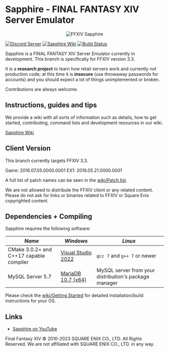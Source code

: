 ﻿# Sapphire - FINAL FANTASY XIV Server Emulator

<p align="center">
  <img src="https://i.imgur.com/I4bj1tR.png" alt="FFXIV Sapphire"/>
</p>

[![Discord Server](https://img.shields.io/badge/discord-Sapphire-7289DA.svg)](https://discord.gg/xxcdCER)
[![Sapphire Wiki](https://img.shields.io/badge/wiki-xiv.dev-blue)](https://sapphire.xiv.dev/)
[![Build Status](https://github.com/SapphireServer/Sapphire/actions/workflows/build.yml/badge.svg?branch=master)](https://github.com/SapphireServer/Sapphire/actions/workflows/build.yml)

Sapphire is a FINAL FANTASY XIV Server Emulator currently in development.
This branch is specifically for FFXIV version 3.3.

It is a **research project** to learn how retail servers work and currently not production code; at this time it is **insecure** (use throwaway passwords for accounts) and you should expect a lot of things unimplemented or broken.

Contributions are always welcome.

## Instructions, guides and tips
We provide a wiki with all sorts of information such as details, how to get started, contributing, command lists and development resources in our wiki.

[Sapphire Wiki](https://sapphire.xiv.dev/)

## Client Version
This branch currently targets FFXIV 3.3.

Game: 2016.07.05.0000.0001
EX1: 2016.05.21.0000.0001

A full list of patch names can be seen in the [wiki/Patch list](https://sapphire.xiv.dev/resources/patch-list).

We are not allowed to distribute the FFXIV client or any related content. Please do not ask for links or binaries related to FFXIV or Square Enix copyrighted content.

## Dependencies + Compiling
Sapphire requires the following software:

| *Name* | *Windows* | *Linux* |
| ------ | --------- | ------- |
| CMake 3.0.2+ and C++17 capable compiler | [Visual Studio 2022](https://www.visualstudio.com/) | `gcc 7` and `g++ 7` or newer |
| MySQL Server 5.7 | [MariaDB 10.7 (x64)](https://mariadb.org/download/) | MySQL server from your distribution's package manager |

Please check the [wiki/Getting Started](https://sapphire.xiv.dev/getting-started/overview) for detailed installation/build instructions for your OS.

## Links

* [Sapphire on YouTube](https://www.youtube.com/channel/UCJKYuovoGsq7PxSAfrNJKbw)

Final Fantasy XIV © 2010-2023 SQUARE ENIX CO., LTD. All Rights Reserved. We are not affiliated with SQUARE ENIX CO., LTD. in any way.
